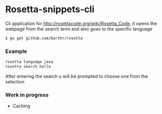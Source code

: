 # Rosetta-snippets-cli
Cli application for http://rosettacode.org/wiki/Rosetta_Code, it opens the webpage from the search term and also goes to the specific language


```sh
$ go get github.com/barthr/rosetta
```

### Example
```sh
rosetta language java
rosetta search hello
```

After entering the search u will be prompted to choose one from the selection


### Work in progress
- Caching
